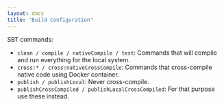 ```yaml
---
layout: docs
title: "Build Configuration"
---
```


SBT commands:
- `clean / compile / nativeCompile / test`: Commands that will compile and run everything for 
  the local system.
- `cross:* / cross:nativeCrossCompile`: Commands that cross-compile native code using Docker container.
- `publish / publishLocal`: Never cross-compile.
- `publishCrossCompiled / publishLocalCrossCompiled`: For that purpose use these instead.

